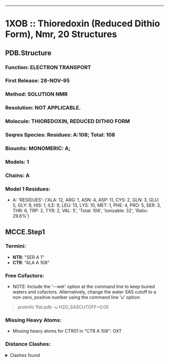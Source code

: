 ---
# 1XOB :: Thioredoxin (Reduced Dithio Form), Nmr, 20 Structures
## PDB.Structure
### Function: ELECTRON TRANSPORT
### First Release: 28-NOV-95
### Method: SOLUTION NMR
### Resolution: NOT APPLICABLE.
### Molecule: THIOREDOXIN, REDUCED DITHIO FORM
### Seqres Species: Residues: A:108; Total: 108
### Biounits: MONOMERIC: A;
### Models: 1
### Chains: A
### Model 1 Residues:
  - A:
 'RESIDUES': ('ALA: 12, ARG: 1, ASN: 4, ASP: 11, CYS: 2, GLN: 3, GLU: 5, GLY: 9, HIS: 1, ILE: 9, LEU: 13, LYS: 10, MET: 1, PHE: 4, PRO: 5, SER: 3, THR: 6, TRP: 2, TYR: 2, VAL: 5', 'Total: 108', 'Ionizable: 32',
              'Ratio: 29.6%')

## MCCE.Step1
### Termini:
 - <strong>NTR</strong>: "SER A   1"
 - <strong>CTR</strong>: "ALA A 108"

### Free Cofactors:
  - NOTE: Include the '--wet' option at the command line to keep buried waters and cofactors. Alternatively, change the water SAS cutoff to a non-zero, positive number using the command line 'u' option:
  > protinfo 1fat.pdb -u H2O_SASCUTOFF=0.05

### Missing Heavy Atoms:
  -    Missing heavy atoms for CTR01 in "CTR A 108":   OXT

### Distance Clashes:
<details><summary>Clashes found</summary>

- d= 1.53: " CA  NTR A   1" to " CB  SER A   1"
- d= 1.86: " OD1 ASP A  20" to "HD22 ASN A  83"
- d= 1.73: " OE1 GLU A  30" to "HD22 ASN A  59"
- d= 1.82: " O   ASP A  47" to "HE21 GLN A  50"
- d= 1.84: " OD1 ASN A  59" to "HE21 GLN A  62"
- d= 1.90: " O   ASN A  59" to "HD21 ASN A  63"
- d= 1.89: "HE21 GLN A  98" to " OE2 GLU A 101"
- d= 1.81: " O   PHE A 102" to "HD21 ASN A 106"

</details>

